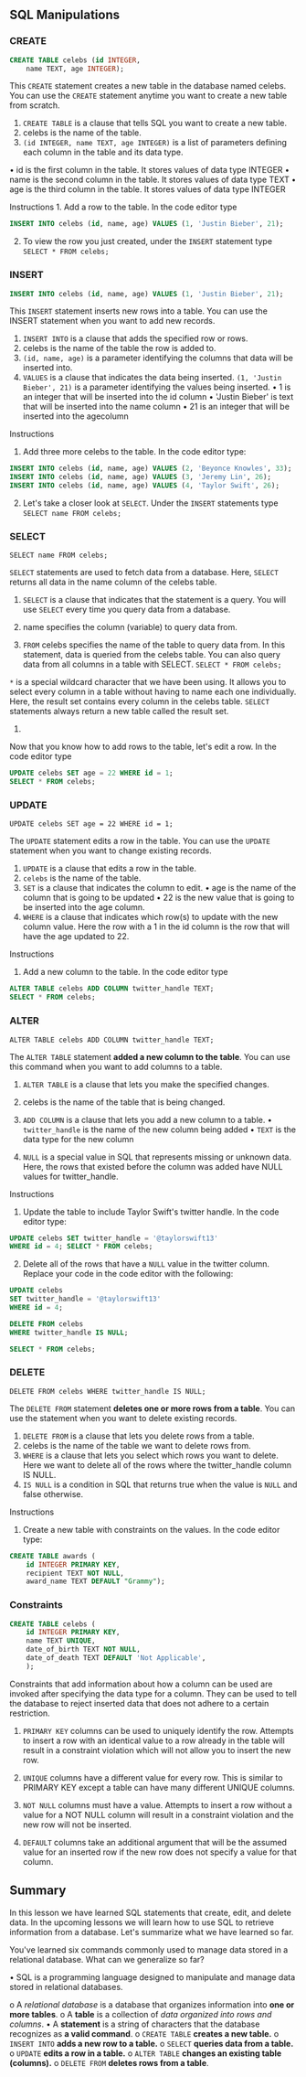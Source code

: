 ## SQL Manipulations

### CREATE 

```sql
CREATE TABLE celebs (id INTEGER, 
	name TEXT, age INTEGER);
 ```

This `CREATE` statement creates a new table in the database named celebs. 
You can use the `CREATE` statement anytime you want to create a new table from scratch.
1. `CREATE TABLE` is a clause that tells SQL you want to create a new table. 
2. celebs is the name of the table. 
3. `(id INTEGER, name TEXT, age INTEGER)` is a list of parameters defining each column in the table and its data type. 

•	id is the first column in the table. It stores values of data type INTEGER
•	name is the second column in the table. It stores values of data type TEXT
•	age is the third column in the table. It stores values of data type INTEGER

Instructions
1.
Add a row to the table. In the code editor type
```sql
INSERT INTO celebs (id, name, age) VALUES (1, 'Justin Bieber', 21);
```
2. To view the row you just created, under the `INSERT` statement type
`SELECT * FROM celebs;`

### INSERT

```sql
INSERT INTO celebs (id, name, age) VALUES (1, 'Justin Bieber', 21);
```
This `INSERT` statement inserts new rows into a table. You can use the INSERT statement when you want to add new records.
1. `INSERT INTO` is a clause that adds the specified row or rows. 
2. celebs is the name of the table the row is added to. 
3. `(id, name, age)` is a parameter identifying the columns that data will be inserted into. 
4. `VALUES` is a clause that indicates the data being inserted. 
`(1, 'Justin Bieber', 21)` is a parameter identifying the values being inserted.
•	1 is an integer that will be inserted into the id column
•	'Justin Bieber' is text that will be inserted into the name column
•	21 is an integer that will be inserted into the agecolumn

Instructions

1. Add three more celebs to the table. In the code editor type:
```sql
INSERT INTO celebs (id, name, age) VALUES (2, 'Beyonce Knowles', 33); 
INSERT INTO celebs (id, name, age) VALUES (3, 'Jeremy Lin', 26); 
INSERT INTO celebs (id, name, age) VALUES (4, 'Taylor Swift', 26);
```

2. Let's take a closer look at `SELECT`. Under the `INSERT` statements type
`SELECT name FROM celebs;`

### SELECT

`SELECT name FROM celebs;`

`SELECT` statements are used to fetch data from a database. Here, `SELECT` returns all data in the name column of the celebs table.
1. `SELECT` is a clause that indicates that the statement is a query. You will use `SELECT` every time you query data from a database. 

2. name specifies the column (variable) to query data from. 

3. `FROM` celebs specifies the name of the table to query data from. In this statement, data is queried from the celebs table. 
You can also query data from all columns in a table with SELECT.
`SELECT * FROM celebs;`

`*` is a special wildcard character that we have been using. It allows you to select every column in a table without having to name each one individually. Here, the result set contains every column in the celebs table.
`SELECT` statements always return a new table called the result set.

1.	
Now that you know how to add rows to the table, let's edit a row. In the code editor type
```sql
UPDATE celebs SET age = 22 WHERE id = 1; 
SELECT * FROM celebs;
```

### UPDATE

`UPDATE celebs SET age = 22 WHERE id = 1;`

The `UPDATE` statement edits a row in the table. 
You can use the `UPDATE` statement when you want to change existing records.
1. `UPDATE` is a clause that edits a row in the table. 
2. `celebs` is the name of the table. 
3. `SET` is a clause that indicates the column to edit.
•	age is the name of the column that is going to be updated
•	22 is the new value that is going to be inserted into the age column.
4. `WHERE` is a clause that indicates which row(s) to update with the new column value. Here the row with a 1 in the id column is the row that will have the age updated to 22.

Instructions

1. Add a new column to the table. In the code editor type
```sql
ALTER TABLE celebs ADD COLUMN twitter_handle TEXT; 
SELECT * FROM celebs;
```

### ALTER 

`ALTER TABLE celebs ADD COLUMN twitter_handle TEXT;`

The `ALTER TABLE` statement **added a new column to the table**. You can use this command when you want to add columns to a table.
1. `ALTER TABLE` is a clause that lets you make the specified changes. 
2. celebs is the name of the table that is being changed. 
3. `ADD COLUMN` is a clause that lets you add a new column to a table. 
•	`twitter_handle` is the name of the new column being added
•	`TEXT` is the data type for the new column

4. `NULL` is a special value in SQL that represents missing or unknown data. Here, the rows that existed before the column was added have NULL values for twitter_handle.

Instructions 

1. Update the table to include Taylor Swift's twitter handle. In the code editor type:
```sql
UPDATE celebs SET twitter_handle = '@taylorswift13' 
WHERE id = 4; SELECT * FROM celebs;
```

2. Delete all of the rows that have a `NULL` value in the twitter column. Replace your code in the code editor with the following:
```sql
UPDATE celebs 
SET twitter_handle = '@taylorswift13' 
WHERE id = 4; 

DELETE FROM celebs 
WHERE twitter_handle IS NULL; 

SELECT * FROM celebs;
```

### DELETE

`DELETE FROM celebs WHERE twitter_handle IS NULL;`

The `DELETE FROM` statement **deletes one or more rows from a table**. You can use the statement when you want to delete existing records.
1.	`DELETE FROM` is a clause that lets you delete rows from a table.
2.	celebs is the name of the table we want to delete rows from.
3.	`WHERE` is a clause that lets you select which rows you want to delete. Here we want to delete all of the rows where the twitter_handle column IS NULL.
4.	`IS NULL` is a condition in SQL that returns true when the value is `NULL` and false otherwise.

Instructions

1. Create a new table with constraints on the values. In the code editor type:
```sql
CREATE TABLE awards ( 
	id INTEGER PRIMARY KEY, 
	recipient TEXT NOT NULL, 
	award_name TEXT DEFAULT "Grammy");
```

### Constraints

```sql
CREATE TABLE celebs ( 
	id INTEGER PRIMARY KEY, 
	name TEXT UNIQUE, 
	date_of_birth TEXT NOT NULL, 
	date_of_death TEXT DEFAULT 'Not Applicable', 
	);
 ```
 
Constraints that add information about how a column can be used are invoked after specifying the data type for a column. They can be used to tell the database to reject inserted data that does not adhere to a certain restriction.

1. `PRIMARY KEY` columns can be used to uniquely identify the row. Attempts to insert a row with an identical value to a row already in the table will result in a constraint violation which will not allow you to insert the new row.

2. `UNIQUE` columns have a different value for every row. This is similar to PRIMARY KEY except a table can have many different UNIQUE columns.
3. `NOT NULL` columns must have a value. Attempts to insert a row without a value for a NOT NULL column will result in a constraint violation and the new row will not be inserted.
4. `DEFAULT` columns take an additional argument that will be the assumed value for an inserted row if the new row does not specify a value for that column.

## Summary

In this lesson we have learned SQL statements that create, edit, and delete data. 
In the upcoming lessons we will learn how to use SQL to retrieve information from a database.
Let's summarize what we have learned so far.

You've learned six commands commonly used to manage data stored in a relational database. What can we generalize so far?

•	SQL is a programming language designed to manipulate and manage data stored in relational databases.

o	A *relational database* is a database that organizes information into **one or more tables**.
o	A **table** is a collection of *data organized into rows and columns*.
•	A **statement** is a string of characters that the database recognizes as **a valid command**.
o	`CREATE TABLE` **creates a new table.**
o	`INSERT INTO` **adds a new row to a table.**
o	`SELECT` **queries data from a table.**
o	`UPDATE` **edits a row in a table.**
o	`ALTER TABLE` **changes an existing table (columns).**
o	`DELETE FROM` **deletes rows from a table**.




